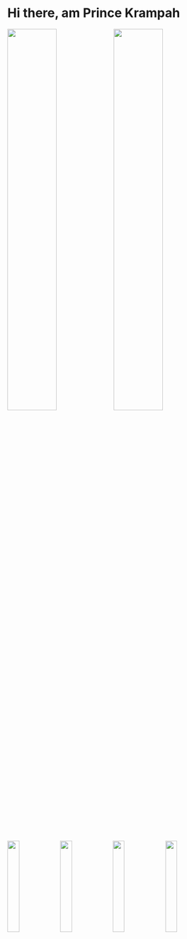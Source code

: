 # Hi there, am Prince Krampah

<div style="margin-bottom: 40px">
  <img align="left" width="47%" src="https://github-readme-stats.vercel.app/api?username=Princekrampah&show_icons=true&theme=radical" />
  <img align="left" width="47%" src="https://github-readme-stats.vercel.app/api/top-langs/?username=Princekrampah" />
</div>

<br/>

<div>  
  <img align="left" width="23%" src="https://img.shields.io/badge/Anaconda-%2344A833.svg?style=for-the-badge&logo=anaconda&logoColor=white" />
  <img align="left" width="23%" src="https://img.shields.io/badge/node.js-6DA55F?style=for-the-badge&logo=node.js&logoColor=white" />
  <img align="left" width="23%" src="https://img.shields.io/badge/react-%2320232a.svg?style=for-the-badge&logo=react&logoColor=%2361DAFB" />
  <img align="left" width="23%" src="https://img.shields.io/badge/django-%23092E20.svg?style=for-the-badge&logo=django&logoColor=white" />
</div>


<!--
**Princekrampah/Princekrampah** is a ✨ _special_ ✨ repository because its `README.md` (this file) appears on your GitHub profile.

Here are some ideas to get you started:

- 🔭 I’m currently working on ...
- 🌱 I’m currently learning ...
- 👯 I’m looking to collaborate on ...
- 🤔 I’m looking for help with ...
- 💬 Ask me about ...
- 📫 How to reach me: ...
- 😄 Pronouns: ...
- ⚡ Fun fact: ...
-->
